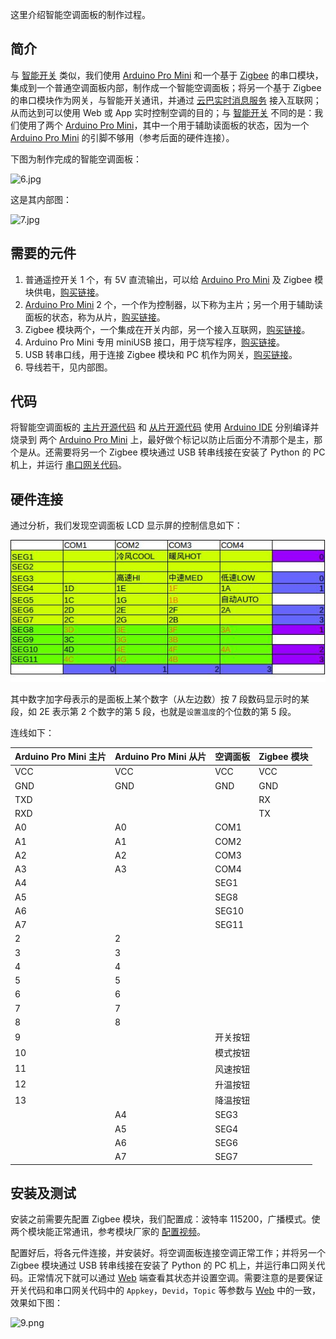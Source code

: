 这里介绍智能空调面板的制作过程。

简介
--------

与 [智能开关][1] 类似，我们使用 [Arduino Pro Mini][2] 和一个基于 [Zigbee][3] 的串口模块，集成到一个普通空调面板内部，制作成一个智能空调面板；将另一个基于 Zigbee 的串口模块作为网关，与智能开关通讯，并通过 [云巴实时消息服务][4] 接入互联网；从而达到可以使用 Web 或 App 实时控制空调的目的；与 [智能开关][1] 不同的是：我们使用了两个 [Arduino Pro Mini][2]，其中一个用于辅助读面板的状态，因为一个  [Arduino Pro Mini][2] 的引脚不够用（参考后面的硬件连接）。

下图为制作完成的智能空调面板：

![6.jpg](../images/6.jpg)

这是其内部图：

![7.jpg](../images/7.jpg)

需要的元件
--------

1. 普通遥控开关 1 个，有 5V 直流输出，可以给 [Arduino Pro Mini][2] 及 Zigbee 模块供电，[购买链接][5]。
2. [Arduino Pro Mini][2] 2 个，一个作为控制器，以下称为主片；另一个用于辅助读面板的状态，称为从片，[购买链接][6]。
3. Zigbee 模块两个，一个集成在开关内部，另一个接入互联网，[购买链接][7]。
4. Arduino Pro Mini 专用 miniUSB 接口，用于烧写程序，[购买链接][8]。
5. USB 转串口线，用于连接 Zigbee 模块和 PC 机作为网关，[购买链接][9]。
6. 导线若干，见内部图。

代码
--------

将智能空调面板的 [主片开源代码][10] 和 [从片开源代码][11] 使用 [Arduino IDE][12] 分别编译并烧录到 两个 [Arduino Pro Mini][2] 上，最好做个标记以防止后面分不清那个是主，那个是从。还需要将另一个 Zigbee 模块通过 USB 转串线接在安装了 Python 的 PC 机上，并运行 [串口网关代码][13]。

硬件连接
--------

通过分析，我们发现空调面板 LCD 显示屏的控制信息如下：

![8.jpg](../images/8.jpg)

其中数字加字母表示的是面板上某个数字（从左边数）按 7 段数码显示时的某段，如 2E 表示第 2 个数字的第 5 段，也就是`设置温度`的个位数的第 5 段。

连线如下：

| Arduino Pro Mini 主片 | Arduino Pro Mini 从片 | 空调面板 | Zigbee 模块 |
|--------|--------|--------|--------|
| VCC | VCC | VCC | VCC |
| GND | GND | GND | GND |
| TXD ||| RX |
| RXD ||| TX |
| A0 | A0 | COM1 ||
| A1 | A1 | COM2 ||
| A2 | A2 | COM3 ||
| A3 | A3 | COM4 ||
| A4 || SEG1 ||
| A5 || SEG8 ||
| A6 || SEG10 ||
| A7 || SEG11 ||
| 2 | 2 |||
| 3 | 3 |||
| 4 | 4 |||
| 5 | 5 |||
| 6 | 6 |||
| 7 | 7 |||
| 8 | 8 |||
| 9 || 开关按钮 ||
| 10 || 模式按钮 ||
| 11 || 风速按钮 ||
| 12 || 升温按钮 ||
| 13 || 降温按钮 ||
|| A4 | SEG3 ||
|| A5 | SEG4 ||
|| A6 | SEG6 ||
|| A7 | SEG7 ||

安装及测试
------

安装之前需要先配置 Zigbee 模块，我们配置成：波特率 115200，广播模式。使两个模块能正常通讯，参考模块厂家的 [配置视频][14]。

配置好后，将各元件连接，并安装好。将空调面板连接空调正常工作；并将另一个 Zigbee 模块通过 USB 转串线接在安装了 Python 的 PC 机上，并运行串口网关代码。正常情况下就可以通过 [Web][15] 端查看其状态并设置空调。需要注意的是要保证开关代码和串口网关代码中的 `Appkey`，`Devid`，`Topic` 等参数与 [Web][15] 中的一致，效果如下图：

![9.png](../images/9.png)

[1]: https://github.com/shdxiang/yunba-smartoffice/blob/master/docs/smart_switch.md
[2]: https://www.arduino.cc/en/Main/ArduinoBoardProMini
[3]: http://baike.baidu.com/link?url=Kcwx8ighfWCVc23x2V7q3uK0NhGk4vNAUnnUN4zYJFWbWpq68GvjoJHRJlOZsVZILpR_RJcBoes6-WNrCVW0Mq
[4]: http://yunba.io
[5]: https://detail.tmall.com/item.htm?id=523024044085&skuId=3113681625989
[6]: https://item.taobao.com/item.htm?id=521709260567
[7]: https://item.taobao.com/item.htm?id=520850867141
[8]: https://item.taobao.com/item.htm?id=521709808584
[9]: https://item.taobao.com/item.htm?id=45811340839
[10]: https://github.com/shdxiang/yunba-smartoffice/blob/master/arduino/sketch_tc/sketch_tc.ino
[11]: https://github.com/shdxiang/yunba-smartoffice/tree/master/arduino/sketch_tc_slave
[12]: https://www.arduino.cc/en/Main/Software
[13]: https://github.com/shdxiang/yunba-smartoffice/blob/master/python/serial_gateway.py
[14]: http://www.tudou.com/programs/view/gJOcbx7MX4w/
[15]: #

